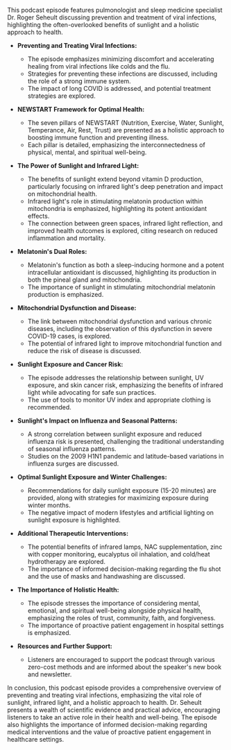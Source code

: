 This podcast episode features pulmonologist and sleep medicine specialist Dr. Roger Seheult discussing prevention and treatment of viral infections,  highlighting the often-overlooked benefits of sunlight and a holistic approach to health.

* **Preventing and Treating Viral Infections:**
    * The episode emphasizes minimizing discomfort and accelerating healing from viral infections like colds and the flu.
    *  Strategies for preventing these infections are discussed, including the role of a strong immune system.
    * The impact of long COVID is addressed, and potential treatment strategies are explored.

* **NEWSTART Framework for Optimal Health:**
    * The seven pillars of NEWSTART (Nutrition, Exercise, Water, Sunlight, Temperance, Air, Rest, Trust) are presented as a holistic approach to boosting immune function and preventing illness.
    * Each pillar is detailed, emphasizing the interconnectedness of physical, mental, and spiritual well-being.

* **The Power of Sunlight and Infrared Light:**
    * The benefits of sunlight extend beyond vitamin D production, particularly focusing on infrared light's deep penetration and impact on mitochondrial health.
    * Infrared light's role in stimulating melatonin production within mitochondria is emphasized, highlighting its potent antioxidant effects.
    *  The connection between green spaces, infrared light reflection, and improved health outcomes is explored, citing research on reduced inflammation and mortality.

* **Melatonin's Dual Roles:**
    * Melatonin's function as both a sleep-inducing hormone and a potent intracellular antioxidant is discussed, highlighting its production in both the pineal gland and mitochondria.
    * The importance of sunlight in stimulating mitochondrial melatonin production is emphasized.

* **Mitochondrial Dysfunction and Disease:**
    * The link between mitochondrial dysfunction and various chronic diseases, including the observation of this dysfunction in severe COVID-19 cases, is explored.
    * The potential of infrared light to improve mitochondrial function and reduce the risk of disease is discussed.

* **Sunlight Exposure and Cancer Risk:**
    * The episode addresses the relationship between sunlight, UV exposure, and skin cancer risk, emphasizing the benefits of infrared light while advocating for safe sun practices.
    *  The use of tools to monitor UV index and appropriate clothing is recommended.

* **Sunlight's Impact on Influenza and Seasonal Patterns:**
    * A strong correlation between sunlight exposure and reduced influenza risk is presented, challenging the traditional understanding of seasonal influenza patterns.
    * Studies on the 2009 H1N1 pandemic and latitude-based variations in influenza surges are discussed.

* **Optimal Sunlight Exposure and Winter Challenges:**
    * Recommendations for daily sunlight exposure (15-20 minutes) are provided, along with strategies for maximizing exposure during winter months.
    * The negative impact of modern lifestyles and artificial lighting on sunlight exposure is highlighted.

* **Additional Therapeutic Interventions:**
    * The potential benefits of infrared lamps, NAC supplementation, zinc with copper monitoring, eucalyptus oil inhalation, and cold/heat hydrotherapy are explored.
    * The importance of informed decision-making regarding the flu shot and the use of masks and handwashing are discussed.

* **The Importance of Holistic Health:**
    * The episode stresses the importance of considering mental, emotional, and spiritual well-being alongside physical health, emphasizing the roles of trust, community, faith, and forgiveness.
    *  The importance of proactive patient engagement in hospital settings is emphasized.

* **Resources and Further Support:**
    *  Listeners are encouraged to support the podcast through various zero-cost methods and are informed about the speaker's new book and newsletter.


In conclusion, this podcast episode provides a comprehensive overview of preventing and treating viral infections, emphasizing the vital role of sunlight, infrared light, and a holistic approach to health.  Dr. Seheult presents a wealth of scientific evidence and practical advice, encouraging listeners to take an active role in their health and well-being.  The episode also highlights the importance of informed decision-making regarding medical interventions and the value of proactive patient engagement in healthcare settings.
